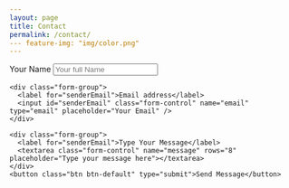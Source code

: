 ```yaml
---
layout: page
title: Contact
permalink: /contact/
--- feature-img: "img/color.png"
---
```

<div class="container">
  <form action="https://getsimpleform.com/messages?form_api_token=814cd8baca7412d1b50b6f689e9ce8b7" method="post">
  <!-- the redirect_to is optional, the form will redirect to the referrer on submission --> 
    <input type='hidden' name='redirect_to' value='https://databaseman.github.io/thank-you/' />
    <!-- all your input fields here.... -->
    <div class="form-group">
      <label for="senderName">Your Name</label>
      <input id="senderName" class="form-control" name="name" type="text" placeholder="Your full Name" />
    </div>
 
    <div class="form-group">
      <label for="senderEmail">Email address</label>
      <input id="senderEmail" class="form-control" name="email" type="email" placeholder="Your Email" />
    </div>
 
    <div class="form-group">
      <label for="senderEmail">Type Your Message</label>
      <textarea class="form-control" name="message" rows="8" placeholder="Type your message here"></textarea>
    </div>
    <button class="btn btn-default" type="submit">Send Message</button>
  </form>
</div>